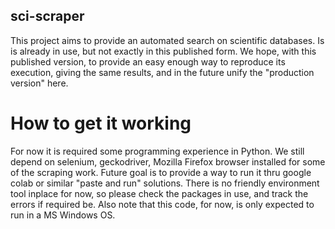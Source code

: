 ## sci-scraper
This project aims to provide an automated search on scientific databases. Is is already in use, but not exactly in this published form.
We hope, with this published version, to provide an easy enough way to reproduce its execution, giving the same results, and in the future unify the "production version" here.

# How to get it working
For now it is required some programming experience in Python. We still depend on selenium, geckodriver, Mozilla Firefox browser installed for some of the scraping work.
Future goal is to provide a way to run it thru google colab or similar "paste and run" solutions.
There is no friendly environment tool inplace for now, so please check the packages in use, and track the errors if required be.
Also note that this code, for now, is only expected to run in a MS Windows OS.
